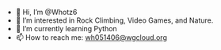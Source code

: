 - 👋 Hi, I’m @Whotz6
- 👀 I’m interested in Rock Climbing, Video Games, and Nature.
- 🌱 I’m currently learning Python
- 📫 How to reach me: wh051406@wgcloud.org

<!---
Whotz6/Whotz6 is a ✨ special ✨ repository because its `README.md` (this file) appears on your GitHub profile.
You can click the Preview link to take a look at your changes.
--->
